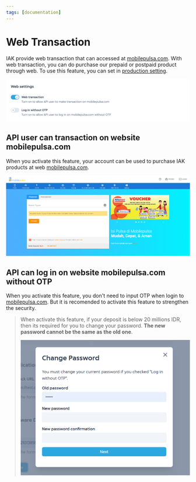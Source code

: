 ```yaml
---
tags: [documentation]
---
```


# Web Transaction

IAK provide web transaction that can accessed at [mobilepulsa.com](https://mobilepulsa.com). With web transaction, you can do purchase our prepaid or postpaid product through web.
To use this feature, you can set in [production setting](https://developer.iak.id/prod-setting).

![Web Transaction](../assets/images/web-transaction.png)

## API user can transaction on website mobilepulsa.com

When you activate this feature, your account can be used to purchase IAK products at web [mobilepulsa.com](https://mobilepulsa.com).

![mobilepulsa.com](../assets/images/mobilepulsa.com.png)

## API can log in on website mobilepulsa.com without OTP

When you activate this feature, you don't need to input OTP when login to [mobilepulsa.com](https://mobilepulsa.com). But it is recomended to activate this feature to strengthen the security.

<!-- theme: info -->

> When activate this feature, if your deposit is below 20 millions IDR, then its required for you to change your
> password. **The new password cannot be the same as the old one**.
>
> ![API user can login without OTP](../assets/images/api-user-can-log-on-without-otp.png)
